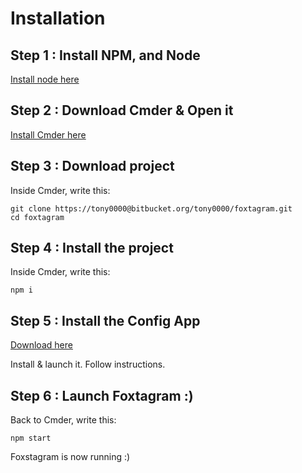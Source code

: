 # Installation

## Step 1 : Install NPM, and Node

[Install node here](https://nodejs.org/en/)

## Step 2 : Download Cmder & Open it

[Install Cmder here](http://cmder.net/)

## Step 3 : Download project

Inside Cmder, write this:

    git clone https://tony0000@bitbucket.org/tony0000/foxtagram.git
    cd foxtagram

## Step 4 : Install the project

Inside Cmder, write this:

    npm i

## Step 5 : Install the Config App

[Download here](http://blog.anthony.jeamme.fr/wp-content/uploads/App/Foxtagram-config_Setup_1.0.0.exe)

Install & launch it. Follow instructions.

## Step 6 : Launch Foxtagram :)

Back to Cmder, write this:

    npm start

Foxstagram is now running :)
